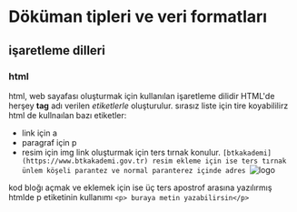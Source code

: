 # Döküman tipleri ve veri formatları
## işaretleme dilleri
### html
html, web sayafası oluşturmak için kullanılan işaretleme dilidir HTML'de herşey **tag** adı verilen *etiketlerle* oluşturulur.
sırasız liste için tire koyabililirz
html de kullnaılan bazı etiketler:
- link için a
- paragraf için p
- resim için img
link oluşturmak için ters tırnak konulur.
`[btkakademi](https://www.btkakademi.gov.tr)
resim ekleme için ise ters tırnak ünlem köşeli parantez ve normal paranterez içinde adres
`![logo](https://assets-btkakademi-gov-tr.akamaized.net/api/service/v1/public/51/assets/logo.png?ts=1695810534764)

kod bloğı açmak ve eklemek için ise üç ters apostrof arasına yazılırmış
htmlde p etiketinin kullanımı
```<p> buraya metin yazabilirsin</p>```